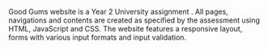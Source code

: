 Good Gums website is a Year 2 University assignment . All pages, navigations and contents are created as specified by the assessment using HTML, JavaScript and CSS. The website features a responsive layout, forms with various input formats and input validation. 
